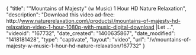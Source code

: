 {
    "title": "\"Mountains of Majesty\" (w Music) 1 Hour HD Nature Relaxation",
    "description": "Download this video ad-free: http:\/\/www.naturerelaxation.com\/products\/mountains-of-majesty-hd-relaxation-video-1-hour-1080p-with-music-digital-download |Let ...",
    "videoid": "167732",
    "date_created": "1400635867",
    "date_modified": "1418181428",
    "type": "captivate",
    "layout": "video",
    "url": "\/v\/mountains-of-majesty-w-music-1-hour-hd-nature-relaxation\/167732"
}